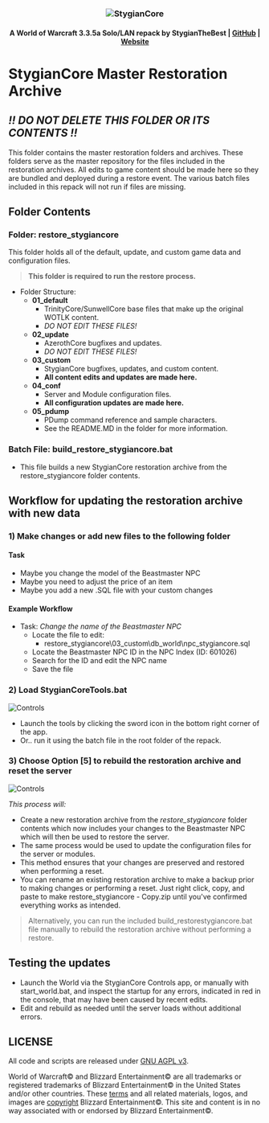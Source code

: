 ### <p align="center">![StygianCore](https://stygianthebest.github.io/assets/img/logo/world_of_stygiancore.png "StygianCore")</p>

#### <p align="center"> A World of Warcraft 3.3.5a Solo/LAN repack by StygianTheBest | [GitHub](https://github.com/StygianTheBest) | [Website](http://stygianthebest.github.io)</p>

# StygianCore Master Restoration Archive

## _!! DO NOT DELETE THIS FOLDER OR ITS CONTENTS !!_

This folder contains the master restoration folders and archives. These folders serve as the master repository for the files included in the restoration archives. All edits to game content should be made here so they are bundled and deployed during a restore event. The various batch files included in this repack will not run if files are missing.

## Folder Contents

### Folder: restore_stygiancore

This folder holds all of the default, update, and custom game data and configuration files.

> **This folder is required to run the restore process.**

- Folder Structure:
  - **01_default**
    - TrinityCore/SunwellCore base files that make up the original WOTLK content.
    - _DO NOT EDIT THESE FILES!_
  - **02_update**
    - AzerothCore bugfixes and updates.
    - _DO NOT EDIT THESE FILES!_
  - **03_custom**
    - StygianCore bugfixes, updates, and custom content.
    - **All content edits and updates are made here.**
  - **04_conf**
    - Server and Module configuration files.
    - **All configuration updates are made here.**
  - **05_pdump**
    - PDump command reference and sample characters.
    - See the README.MD in the folder for more information.

### Batch File: build_restore_stygiancore.bat

- This file builds a new StygianCore restoration archive from the restore_stygiancore folder contents.

## Workflow for updating the restoration archive with new data

### 1) Make changes or add new files to the following folder

#### Task

- Maybe you change the model of the Beastmaster NPC
- Maybe you need to adjust the price of an item
- Maybe you add a new .SQL file with your custom changes

#### Example Workflow

- Task: _Change the name of the Beastmaster NPC_
  - Locate the file to edit:
    - restore_stygiancore\03_custom\db_world\npc_stygiancore.sql
  - Locate the Beastmaster NPC ID in the NPC Index (ID: 601026)
  - Search for the ID and edit the NPC name
  - Save the file

### 2) Load StygianCoreTools.bat

![Controls](https://stygianthebest.github.io/assets/img/projects/stygiancore_controls/app_stygiancorecontrols.jpg)

- Launch the tools by clicking the sword icon in the bottom right corner of the app.
- Or.. run it using the batch file in the root folder of the repack.

### 3) Choose Option [5] to rebuild the restoration archive and reset the server

![Controls](https://stygianthebest.github.io/assets/img/projects/stygiancore_controls/restore_command.jpg)

_This process will:_

- Create a new restoration archive from the _restore_stygiancore_ folder contents which now includes your changes to the Beastmaster NPC which will then be used to restore the server.
- The same process would be used to update the configuration files for the server or modules.
- This method ensures that your changes are preserved and restored when performing a reset.
- You can rename an existing restoration archive to make a backup prior to making changes or performing a reset. Just right click, copy, and paste to make restore_stygiancore - Copy.zip until you've confirmed everything works as intended.

> Alternatively, you can run the included build_restorestygiancore.bat file manually to rebuild the restoration archive without performing a restore.

## Testing the updates

- Launch the World via the StygianCore Controls app, or manually with start_world.bat, and inspect the startup for any errors, indicated in red in the console, that may have been caused by recent edits.
- Edit and rebuild as needed until the server loads without additional errors.

## LICENSE

All code and scripts are released under [GNU AGPL v3](https://stygianthebest.github.io/license/).

World of Warcraft© and Blizzard Entertainment© are all trademarks or registered trademarks of Blizzard Entertainment© in the United States and/or other countries. These [terms](http://us.blizzard.com/en-us/company/about/legal-faq.html) and all related materials, logos, and images are [copyright](http://us.blizzard.com/en-us/company/about/copyrightnotices.html) Blizzard Entertainment©. This site and content is in no way associated with or endorsed by Blizzard Entertainment©.